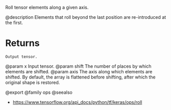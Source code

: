 Roll tensor elements along a given axis.

@description
Elements that roll beyond the last position are re-introduced at the first.

# Returns
    Output tensor.

@param x Input tensor.
@param shift The number of places by which elements are shifted.
@param axis The axis along which elements are shifted. By default, the
    array is flattened before shifting, after which the original
    shape is restored.

@export
@family ops
@seealso
+ <https://www.tensorflow.org/api_docs/python/tf/keras/ops/roll>
